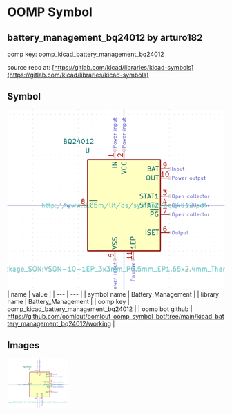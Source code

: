 # OOMP Symbol  
## battery_management_bq24012  by arturo182  
  
oomp key: oomp_kicad_battery_management_bq24012  
  
source repo at: [https://gitlab.com/kicad/libraries/kicad-symbols](https://gitlab.com/kicad/libraries/kicad-symbols)  
## Symbol  
  
[![working.png](working_600.png)](working.png)  
| name | value | 
| --- | --- | 
| symbol name | Battery_Management | 
| library name | Battery_Management | 
| oomp key | oomp_kicad_battery_management_bq24012 | 
| oomp bot github | https://github.com/oomlout/oomlout_oomp_symbol_bot/tree/main/kicad_battery_management_bq24012/working | 
## Images  
  
[![working.png](working_140.png)](working.png)  
